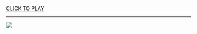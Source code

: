 
<a href="https://premium76.site?title=geometry_dash_full_game_unblocked&ref=13M">CLICK TO PLAY</a></h3>
<hr>

<a href="https://premium76.site?title=geometry_dash_full_game_unblocked&ref=13M"><img src="https://clearcache.store/games.png"></a>



